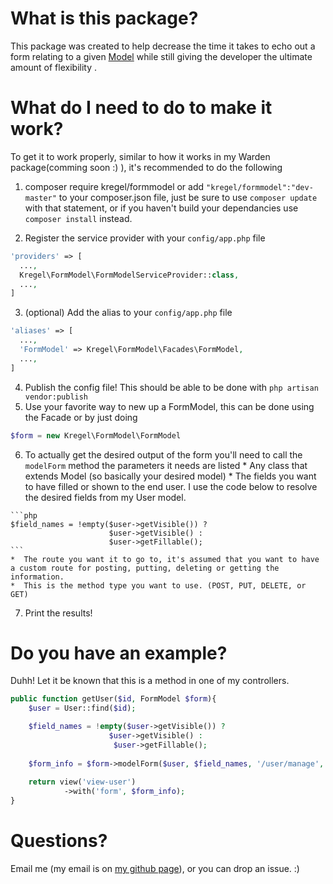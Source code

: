 # What is this package?
This package was created to help decrease the time it takes to echo out a form relating to a given [Model](http://laravel.com/docs/master/eloquent) while still giving the developer the ultimate amount of flexibility . 

# What do I need to do to make it work?
To get it to work properly, similar to how it works in my Warden package(comming soon :) ), it's recommended to do the following
 
  1.  composer require kregel/formmodel
      or add `"kregel/formmodel":"dev-master"` to your composer.json file, just be sure to use `composer update` with that statement, or if you haven't build your dependancies use `composer install` instead.
      
      
  2.  Register the service provider with your `config/app.php` file
  
  ```php
  'providers' => [
    ...,
    Kregel\FormModel\FormModelServiceProvider::class,
    ...,
  ]
  ```
  3.  (optional) Add the alias to your `config/app.php` file
  
  ```php
  'aliases' => [
    ...,
    'FormModel' => Kregel\FormModel\Facades\FormModel,
    ...,
  ]
  ```
  4.  Publish the config file! This should be able to be done with `php artisan vendor:publish`
  5.  Use your favorite way to new up a FormModel, this can be done using the Facade or by just doing 
  
  ```php 
  $form = new Kregel\FormModel\FormModel
  ```
  6.  To actually get the desired output of the form you'll need to call the `modelForm` method the parameters it needs are listed
    *  Any class that extends Model (so basically your desired model)
    *  The fields you want to have filled or shown to the end user. I use the code below to resolve the desired fields from my User model.
    
    ```php
    $field_names = !empty($user->getVisible()) ? 
                          $user->getVisible() : 
                          $user->getFillable();
    ```
    *  The route you want it to go to, it's assumed that you want to have a custom route for posting, putting, deleting or getting the information. 
    *  This is the method type you want to use. (POST, PUT, DELETE, or GET)
  7.  Print the results!
  
# Do you have an example?
Duhh! Let it be known that this is a method in one of my controllers.
```php
public function getUser($id, FormModel $form){
    $user = User::find($id);

    $field_names = !empty($user->getVisible()) ? 
                      $user->getVisible() : 
                       $user->getFillable();
                       
    $form_info = $form->modelForm($user, $field_names, '/user/manage', [], 'PUT');
    
    return view('view-user')
            ->with('form', $form_info);
}
```

# Questions?
Email me (my email is on [my github page](http://github.com/austinkregel)), or you can drop an issue. :)
